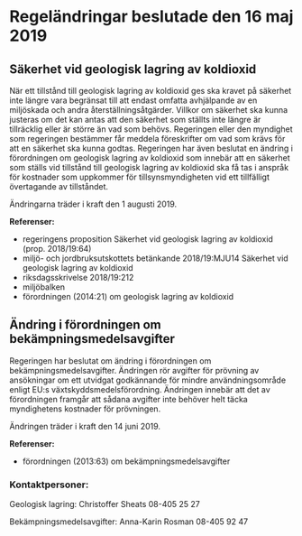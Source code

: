 # Regeländringar beslutade den 16 maj 2019

## Säkerhet vid geologisk lagring av koldioxid

När ett tillstånd till geologisk lagring av koldioxid ges ska kravet på säkerhet inte längre vara begränsat till att endast omfatta avhjälpande av en miljöskada och andra återställningsåtgärder. Villkor om säkerhet ska kunna justeras om det kan antas att den säkerhet som ställts inte längre är tillräcklig eller är större än vad som behövs. Regeringen eller den myndighet som regeringen bestämmer får meddela föreskrifter om vad som krävs för att en säkerhet ska kunna godtas. Regeringen har även beslutat en ändring i förordningen om geologisk lagring av koldioxid som innebär att en säkerhet som ställs vid tillstånd till geologisk lagring av koldioxid ska få tas i anspråk för kostnader som uppkommer för tillsynsmyndigheten vid ett tillfälligt övertagande av tillståndet.

Ändringarna träder i kraft den 1 augusti 2019.

**Referenser:**

* regeringens proposition Säkerhet vid geologisk lagring av koldioxid (prop. 2018/19:64)
* miljö- och jordbruksutskottets betänkande 2018/19:MJU14 Säkerhet vid geologisk lagring av koldioxid
* riksdagsskrivelse 2018/19:212
* miljöbalken
* förordningen (2014:21) om geologisk lagring av koldioxid

## Ändring i förordningen om bekämpningsmedelsavgifter

Regeringen har beslutat om ändring i förordningen om bekämpningsmedelsavgifter. Ändringen rör avgifter för prövning av ansökningar om ett utvidgat godkännande för mindre användningsområde enligt EU:s växtskyddsmedelsförordning. Ändringen innebär att det av förordningen framgår att sådana avgifter inte behöver helt täcka myndighetens kostnader för prövningen.

Ändringen träder i kraft den 14 juni 2019.

**Referenser:**

* förordningen (2013:63) om bekämpningsmedelsavgifter

### Kontaktpersoner:

Geologisk lagring: Christoffer Sheats 08-405 25 27

Bekämpningsmedelsavgifter: Anna-Karin Rosman 08-405 92 47
